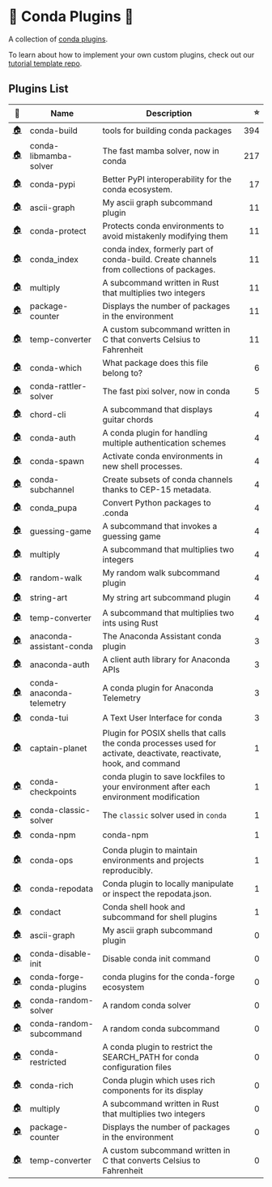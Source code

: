 # 🔌 Conda Plugins 🔌

A collection of [conda plugins](https://docs.conda.io/projects/conda/en/latest/dev-guide/plugins/index.html).

To learn about how to implement your own custom plugins, check out our [tutorial template repo](https://github.com/conda/conda-plugin-template).

## Plugins List

<!-- PLUGIN_LIST -->
| 🔗 | Name | Description | ⭐ |
|---|------|-------------|--:|
| [🏠](https://github.com/conda/conda-build) | conda-build | tools for building conda packages | 394 |
| [🏠](https://github.com/conda/conda-libmamba-solver) | conda-libmamba-solver | The fast mamba solver, now in conda | 217 |
| [🏠](https://github.com/conda-incubator/conda-pypi) | conda-pypi | Better PyPI interoperability for the conda ecosystem. | 17 |
| [🏠](https://github.com/conda/conda-plugin-template) | ascii-graph | My ascii graph subcommand plugin | 11 |
| [🏠](https://github.com/conda-incubator/conda-protect) | conda-protect | Protects conda environments to avoid mistakenly modifying them | 11 |
| [🏠](https://github.com/conda/conda-index) | conda_index | conda index, formerly part of conda-build. Create channels from collections of packages. | 11 |
| [🏠](https://github.com/conda/conda-plugin-template) | multiply | A subcommand written in Rust that multiplies two integers | 11 |
| [🏠](https://github.com/conda/conda-plugin-template) | package-counter | Displays the number of packages in the environment | 11 |
| [🏠](https://github.com/conda/conda-plugin-template) | temp-converter | A custom subcommand written in C that converts Celsius to Fahrenheit | 11 |
| [🏠](https://github.com/kelvinou01/conda-which) | conda-which | What package does this file belong to? | 6 |
| [🏠](https://github.com/jaimergp/conda-rattler-solver) | conda-rattler-solver | The fast pixi solver, now in conda | 5 |
| [🏠](https://github.com/beeankha/SimplePythonStuff) | chord-cli | A subcommand that displays guitar chords | 4 |
| [🏠](https://github.com/conda-incubator/conda-auth) | conda-auth | A conda plugin for handling multiple authentication schemes | 4 |
| [🏠](https://github.com/conda-incubator/conda-spawn) | conda-spawn | Activate conda environments in new shell processes. | 4 |
| [🏠](https://github.com/conda-incubator/conda-subchannel) | conda-subchannel | Create subsets of conda channels thanks to CEP-15 metadata. | 4 |
| [🏠](https://github.com/dholth/conda-pupa) | conda_pupa | Convert Python packages to .conda | 4 |
| [🏠](https://github.com/beeankha/SimplePythonStuff) | guessing-game | A subcommand that invokes a guessing game | 4 |
| [🏠](https://github.com/beeankha/SimplePythonStuff) | multiply | A subcommand that multiplies two integers | 4 |
| [🏠](https://github.com/beeankha/SimplePythonStuff) | random-walk | My random walk subcommand plugin | 4 |
| [🏠](https://github.com/beeankha/SimplePythonStuff) | string-art | My string art subcommand plugin | 4 |
| [🏠](https://github.com/beeankha/SimplePythonStuff) | temp-converter | A subcommand that multiplies two ints using Rust | 4 |
| [🏠](https://github.com/anaconda/assistant-sdk) | anaconda-assistant-conda | The Anaconda Assistant conda plugin | 3 |
| [🏠](https://github.com/anaconda/anaconda-auth) | anaconda-auth | A client auth library for Anaconda APIs | 3 |
| [🏠](https://github.com/anaconda/conda-anaconda-telemetry) | conda-anaconda-telemetry | A conda plugin for Anaconda Telemetry | 3 |
| [🏠](https://github.com/conda-incubator/conda-tui) | conda-tui | A Text User Interface for conda | 3 |
| [🏠](https://github.com/kalawac/simple-bash-plugin) | captain-planet | Plugin for POSIX shells that calls the conda processes used for activate, deactivate, reactivate, hook, and command | 1 |
| [🏠](https://github.com/conda-incubator/conda-checkpoints) | conda-checkpoints | conda plugin to save lockfiles to your environment after each environment modification | 1 |
| [🏠](https://github.com/conda/conda-classic-solver) | conda-classic-solver | The `classic` solver used in `conda` | 1 |
| [🏠](https://github.com/aterrel/conda-npm) | conda-npm | conda-npm | 1 |
| [🏠](https://github.com/acwooding/conda-ops) | conda-ops | Conda plugin to maintain environments and projects reproducibly. | 1 |
| [🏠](https://github.com/kenodegard/conda-repodata) | conda-repodata | Conda plugin to locally manipulate or inspect the repodata.json. | 1 |
| [🏠](https://github.com/conda-incubator/conda-shell) | condact | Conda shell hook and subcommand for shell plugins | 1 |
| [🏠](https://github.com/TMK04/conda-plugin) | ascii-graph | My ascii graph subcommand plugin | 0 |
| [🏠](https://github.com/jennan/conda_disable_init) | conda-disable-init | Disable conda init command | 0 |
| [🏠](https://github.com/regro/conda-forge-conda-plugins) | conda-forge-conda-plugins | conda plugins for the conda-forge ecosystem | 0 |
| [🏠](https://github.com/costrouc/conda-random-solver) | conda-random-solver | A random conda solver | 0 |
| [🏠](https://github.com/costrouc/conda-random-subcomand) | conda-random-subcommand | A random conda subcommand | 0 |
| [🏠](https://github.com/jezdez/conda-restricted) | conda-restricted | A conda plugin to restrict the SEARCH_PATH for conda configuration files | 0 |
| [🏠](https://github.com/conda-incubator/conda-rich) | conda-rich | Conda plugin which uses rich components for its display | 0 |
| [🏠](https://github.com/TMK04/conda-plugin) | multiply | A subcommand written in Rust that multiplies two integers | 0 |
| [🏠](https://github.com/TMK04/conda-plugin) | package-counter | Displays the number of packages in the environment | 0 |
| [🏠](https://github.com/TMK04/conda-plugin) | temp-converter | A custom subcommand written in C that converts Celsius to Fahrenheit | 0 |

<!-- PLUGIN_LIST -->

[libmamba-shield]: https://img.shields.io/github/release/conda/conda-libmamba-solver.svg
[libmamba-releases]: https://github.com/conda/conda-libmamba-solver/releases
[libmamba-contributors]: https://github.com/conda/conda-libmamba-solver/graphs/contributors
[mamba project]: https://mamba.readthedocs.io/en/latest/

[auth-shield]: https://img.shields.io/github/v/release/conda-incubator/conda-auth.svg
[auth-releases]: https://github.com/conda-incubator/conda-auth/releases
[auth-contributors]: https://github.com/conda-incubator/conda-auth/graphs/contributors

[lock-shield]: https://img.shields.io/github/v/release/conda/conda-lock.svg
[lock-releases]: https://github.com/conda/conda-lock/releases
[lock-contributors]: https://github.com/conda/conda-lock/graphs/contributors

[protect-shield]: https://img.shields.io/github/v/release/conda-incubator/conda-protect.svg
[protect-releases]: https://github.com/conda-incubator/conda-protect/releases
[protect-contributors]: https://github.com/conda-incubator/conda-protect/graphs/contributors
[pre/post-command blog post]: https://conda.org/blog/2023-07-31-latest-conda-release-includes-new-plugin-hooks#conda-protect-and-the-pre-command-hook
